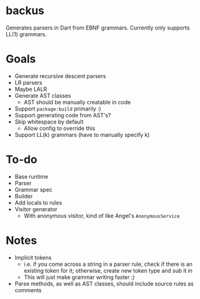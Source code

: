 # backus
Generates parsers in Dart from EBNF grammars.
Currently only supports LL(1) grammars.

# Goals
* Generate recursive descent parsers
* LR parsers
* Maybe LALR
* Generate AST classes
  * AST should be manually creatable in code
* Support `package:build` primarily :)
* Support generating code from AST's?
* Skip whitespace by default
  * Allow config to override this
* Support LL(k) grammars (have to manually specify k)
  
# To-do
* Base runtime
* Parser
* Grammar spec
* Builder
* Add locals to rules
* Visitor generator
  * With anonymous visitor, kind of like Angel's `AnonymousService`

# Notes
* Implicit tokens
  * i.e. if you come across a string in a parser rule, check if there is an existing token for it; otherwise, create new token type and sub it in
  * This will just make grammar writing faster ;)
* Parse methods, as well as AST classes, should include source rules as comments